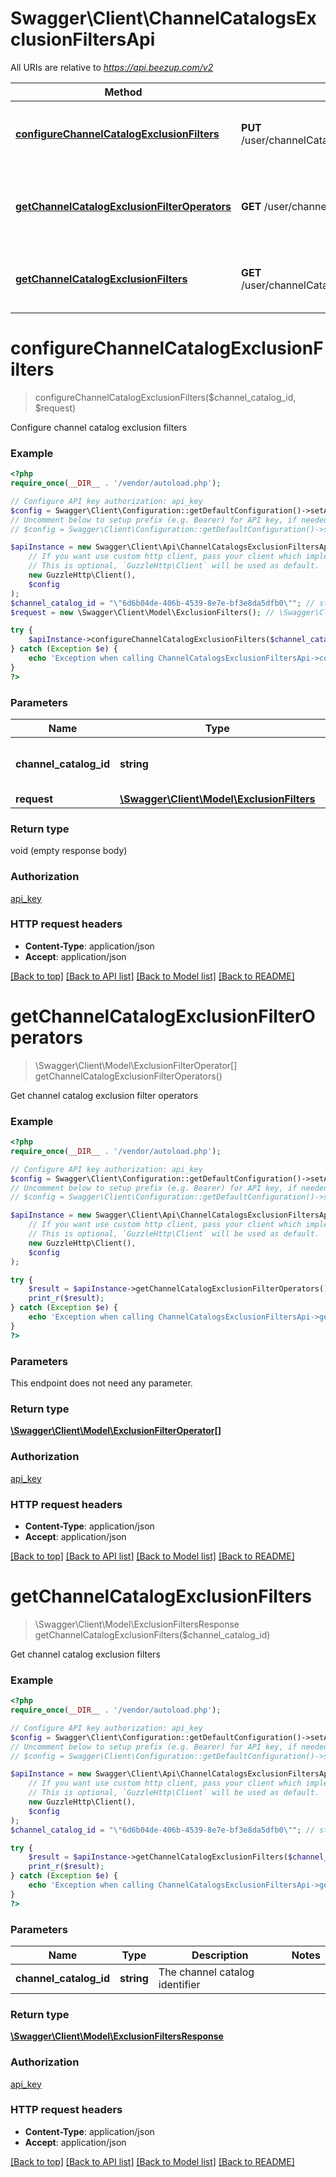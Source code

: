 # Swagger\Client\ChannelCatalogsExclusionFiltersApi

All URIs are relative to *https://api.beezup.com/v2*

Method | HTTP request | Description
------------- | ------------- | -------------
[**configureChannelCatalogExclusionFilters**](ChannelCatalogsExclusionFiltersApi.md#configureChannelCatalogExclusionFilters) | **PUT** /user/channelCatalogs/{channelCatalogId}/exclusionFilters | Configure channel catalog exclusion filters
[**getChannelCatalogExclusionFilterOperators**](ChannelCatalogsExclusionFiltersApi.md#getChannelCatalogExclusionFilterOperators) | **GET** /user/channelCatalogs/exclusionFilterOperators | Get channel catalog exclusion filter operators
[**getChannelCatalogExclusionFilters**](ChannelCatalogsExclusionFiltersApi.md#getChannelCatalogExclusionFilters) | **GET** /user/channelCatalogs/{channelCatalogId}/exclusionFilters | Get channel catalog exclusion filters


# **configureChannelCatalogExclusionFilters**
> configureChannelCatalogExclusionFilters($channel_catalog_id, $request)

Configure channel catalog exclusion filters

### Example
```php
<?php
require_once(__DIR__ . '/vendor/autoload.php');

// Configure API key authorization: api_key
$config = Swagger\Client\Configuration::getDefaultConfiguration()->setApiKey('Ocp-Apim-Subscription-Key', 'YOUR_API_KEY');
// Uncomment below to setup prefix (e.g. Bearer) for API key, if needed
// $config = Swagger\Client\Configuration::getDefaultConfiguration()->setApiKeyPrefix('Ocp-Apim-Subscription-Key', 'Bearer');

$apiInstance = new Swagger\Client\Api\ChannelCatalogsExclusionFiltersApi(
    // If you want use custom http client, pass your client which implements `GuzzleHttp\ClientInterface`.
    // This is optional, `GuzzleHttp\Client` will be used as default.
    new GuzzleHttp\Client(),
    $config
);
$channel_catalog_id = "\"6d6b04de-406b-4539-8e7e-bf3e8da5dfb0\""; // string | The channel catalog identifier
$request = new \Swagger\Client\Model\ExclusionFilters(); // \Swagger\Client\Model\ExclusionFilters | 

try {
    $apiInstance->configureChannelCatalogExclusionFilters($channel_catalog_id, $request);
} catch (Exception $e) {
    echo 'Exception when calling ChannelCatalogsExclusionFiltersApi->configureChannelCatalogExclusionFilters: ', $e->getMessage(), PHP_EOL;
}
?>
```

### Parameters

Name | Type | Description  | Notes
------------- | ------------- | ------------- | -------------
 **channel_catalog_id** | **string**| The channel catalog identifier |
 **request** | [**\Swagger\Client\Model\ExclusionFilters**](../Model/ExclusionFilters.md)|  |

### Return type

void (empty response body)

### Authorization

[api_key](../../README.md#api_key)

### HTTP request headers

 - **Content-Type**: application/json
 - **Accept**: application/json

[[Back to top]](#) [[Back to API list]](../../README.md#documentation-for-api-endpoints) [[Back to Model list]](../../README.md#documentation-for-models) [[Back to README]](../../README.md)

# **getChannelCatalogExclusionFilterOperators**
> \Swagger\Client\Model\ExclusionFilterOperator[] getChannelCatalogExclusionFilterOperators()

Get channel catalog exclusion filter operators

### Example
```php
<?php
require_once(__DIR__ . '/vendor/autoload.php');

// Configure API key authorization: api_key
$config = Swagger\Client\Configuration::getDefaultConfiguration()->setApiKey('Ocp-Apim-Subscription-Key', 'YOUR_API_KEY');
// Uncomment below to setup prefix (e.g. Bearer) for API key, if needed
// $config = Swagger\Client\Configuration::getDefaultConfiguration()->setApiKeyPrefix('Ocp-Apim-Subscription-Key', 'Bearer');

$apiInstance = new Swagger\Client\Api\ChannelCatalogsExclusionFiltersApi(
    // If you want use custom http client, pass your client which implements `GuzzleHttp\ClientInterface`.
    // This is optional, `GuzzleHttp\Client` will be used as default.
    new GuzzleHttp\Client(),
    $config
);

try {
    $result = $apiInstance->getChannelCatalogExclusionFilterOperators();
    print_r($result);
} catch (Exception $e) {
    echo 'Exception when calling ChannelCatalogsExclusionFiltersApi->getChannelCatalogExclusionFilterOperators: ', $e->getMessage(), PHP_EOL;
}
?>
```

### Parameters
This endpoint does not need any parameter.

### Return type

[**\Swagger\Client\Model\ExclusionFilterOperator[]**](../Model/ExclusionFilterOperator.md)

### Authorization

[api_key](../../README.md#api_key)

### HTTP request headers

 - **Content-Type**: application/json
 - **Accept**: application/json

[[Back to top]](#) [[Back to API list]](../../README.md#documentation-for-api-endpoints) [[Back to Model list]](../../README.md#documentation-for-models) [[Back to README]](../../README.md)

# **getChannelCatalogExclusionFilters**
> \Swagger\Client\Model\ExclusionFiltersResponse getChannelCatalogExclusionFilters($channel_catalog_id)

Get channel catalog exclusion filters

### Example
```php
<?php
require_once(__DIR__ . '/vendor/autoload.php');

// Configure API key authorization: api_key
$config = Swagger\Client\Configuration::getDefaultConfiguration()->setApiKey('Ocp-Apim-Subscription-Key', 'YOUR_API_KEY');
// Uncomment below to setup prefix (e.g. Bearer) for API key, if needed
// $config = Swagger\Client\Configuration::getDefaultConfiguration()->setApiKeyPrefix('Ocp-Apim-Subscription-Key', 'Bearer');

$apiInstance = new Swagger\Client\Api\ChannelCatalogsExclusionFiltersApi(
    // If you want use custom http client, pass your client which implements `GuzzleHttp\ClientInterface`.
    // This is optional, `GuzzleHttp\Client` will be used as default.
    new GuzzleHttp\Client(),
    $config
);
$channel_catalog_id = "\"6d6b04de-406b-4539-8e7e-bf3e8da5dfb0\""; // string | The channel catalog identifier

try {
    $result = $apiInstance->getChannelCatalogExclusionFilters($channel_catalog_id);
    print_r($result);
} catch (Exception $e) {
    echo 'Exception when calling ChannelCatalogsExclusionFiltersApi->getChannelCatalogExclusionFilters: ', $e->getMessage(), PHP_EOL;
}
?>
```

### Parameters

Name | Type | Description  | Notes
------------- | ------------- | ------------- | -------------
 **channel_catalog_id** | **string**| The channel catalog identifier |

### Return type

[**\Swagger\Client\Model\ExclusionFiltersResponse**](../Model/ExclusionFiltersResponse.md)

### Authorization

[api_key](../../README.md#api_key)

### HTTP request headers

 - **Content-Type**: application/json
 - **Accept**: application/json

[[Back to top]](#) [[Back to API list]](../../README.md#documentation-for-api-endpoints) [[Back to Model list]](../../README.md#documentation-for-models) [[Back to README]](../../README.md)

